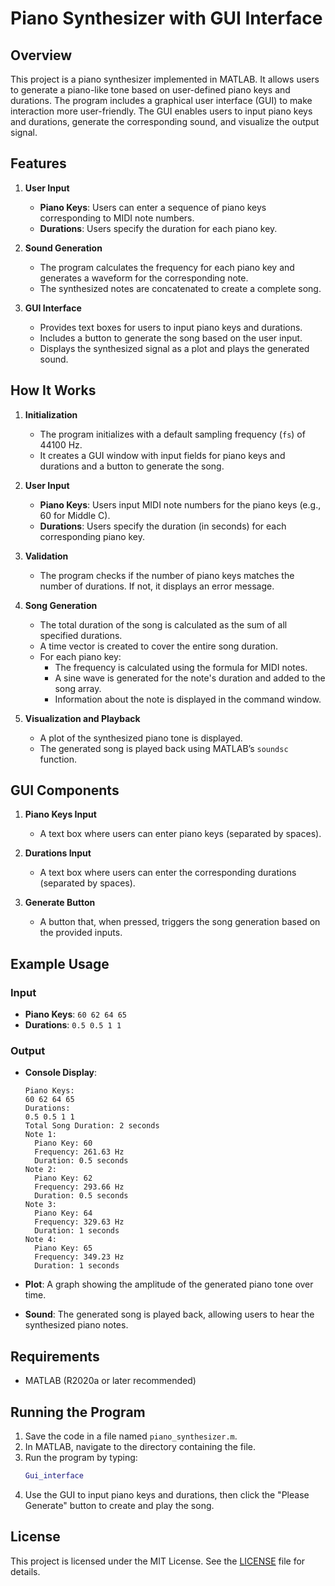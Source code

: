 
# Piano Synthesizer with GUI Interface

## Overview

This project is a piano synthesizer implemented in MATLAB. It allows users to generate a piano-like tone based on user-defined piano keys and durations. The program includes a graphical user interface (GUI) to make interaction more user-friendly. The GUI enables users to input piano keys and durations, generate the corresponding sound, and visualize the output signal.

## Features

1. **User Input**
   - **Piano Keys**: Users can enter a sequence of piano keys corresponding to MIDI note numbers.
   - **Durations**: Users specify the duration for each piano key.

2. **Sound Generation**
   - The program calculates the frequency for each piano key and generates a waveform for the corresponding note.
   - The synthesized notes are concatenated to create a complete song.

3. **GUI Interface**
   - Provides text boxes for users to input piano keys and durations.
   - Includes a button to generate the song based on the user input.
   - Displays the synthesized signal as a plot and plays the generated sound.

## How It Works

1. **Initialization**
   - The program initializes with a default sampling frequency (`fs`) of 44100 Hz.
   - It creates a GUI window with input fields for piano keys and durations and a button to generate the song.

2. **User Input**
   - **Piano Keys**: Users input MIDI note numbers for the piano keys (e.g., 60 for Middle C).
   - **Durations**: Users specify the duration (in seconds) for each corresponding piano key.

3. **Validation**
   - The program checks if the number of piano keys matches the number of durations. If not, it displays an error message.

4. **Song Generation**
   - The total duration of the song is calculated as the sum of all specified durations.
   - A time vector is created to cover the entire song duration.
   - For each piano key:
     - The frequency is calculated using the formula for MIDI notes.
     - A sine wave is generated for the note's duration and added to the song array.
     - Information about the note is displayed in the command window.

5. **Visualization and Playback**
   - A plot of the synthesized piano tone is displayed.
   - The generated song is played back using MATLAB’s `soundsc` function.

## GUI Components

1. **Piano Keys Input**
   - A text box where users can enter piano keys (separated by spaces).

2. **Durations Input**
   - A text box where users can enter the corresponding durations (separated by spaces).

3. **Generate Button**
   - A button that, when pressed, triggers the song generation based on the provided inputs.

## Example Usage

### Input

- **Piano Keys**: `60 62 64 65`
- **Durations**: `0.5 0.5 1 1`

### Output

- **Console Display**:
  ```
  Piano Keys:
  60 62 64 65
  Durations:
  0.5 0.5 1 1
  Total Song Duration: 2 seconds
  Note 1:
    Piano Key: 60
    Frequency: 261.63 Hz
    Duration: 0.5 seconds
  Note 2:
    Piano Key: 62
    Frequency: 293.66 Hz
    Duration: 0.5 seconds
  Note 3:
    Piano Key: 64
    Frequency: 329.63 Hz
    Duration: 1 seconds
  Note 4:
    Piano Key: 65
    Frequency: 349.23 Hz
    Duration: 1 seconds
  ```

- **Plot**: A graph showing the amplitude of the generated piano tone over time.

- **Sound**: The generated song is played back, allowing users to hear the synthesized piano notes.

## Requirements

- MATLAB (R2020a or later recommended)

## Running the Program

1. Save the code in a file named `piano_synthesizer.m`.
2. In MATLAB, navigate to the directory containing the file.
3. Run the program by typing:
   ```matlab
   Gui_interface
   ```
4. Use the GUI to input piano keys and durations, then click the "Please Generate" button to create and play the song.

## License

This project is licensed under the MIT License. See the [LICENSE](LICENSE) file for details.
